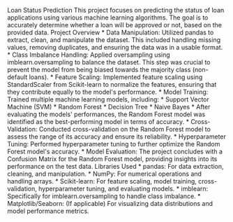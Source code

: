 Loan Status Prediction This project focuses on predicting the status of
loan applications using various machine learning algorithms. The goal is
to accurately determine whether a loan will be approved or not, based on
the provided data. Project Overview \* Data Manipulation: Utilized
pandas to extract, clean, and manipulate the dataset. This included
handling missing values, removing duplicates, and ensuring the data was
in a usable format. \* Class Imbalance Handling: Applied oversampling
using imblearn.oversampling to balance the dataset. This step was
crucial to prevent the model from being biased towards the majority
class (non-default loans). \* Feature Scaling: Implemented feature
scaling using StandardScaler from Scikit-learn to normalize the
features, ensuring that they contribute equally to the model\'s
performance. \* Model Training: Trained multiple machine learning
models, including: \* Support Vector Machine (SVM) \* Random Forest \*
Decision Tree \* Naive Bayes \* After evaluating the models\'
performances, the Random Forest model was identified as the
best-performing model in terms of accuracy. \* Cross-Validation:
Conducted cross-validation on the Random Forest model to assess the
range of its accuracy and ensure its reliability. \* Hyperparameter
Tuning: Performed hyperparameter tuning to further optimize the Random
Forest model\'s accuracy. \* Model Evaluation: The project concludes
with a Confusion Matrix for the Random Forest model, providing insights
into its performance on the test data. Libraries Used \* pandas: For
data extraction, cleaning, and manipulation. \* NumPy: For numerical
operations and handling arrays. \* Scikit-learn: For feature scaling,
model training, cross-validation, hyperparameter tuning, and evaluating
models. \* imblearn: Specifically for imblearn.oversampling to handle
class imbalance. \* Matplotlib/Seaborn: (If applicable) For visualizing
data distributions and model performance metrics.
